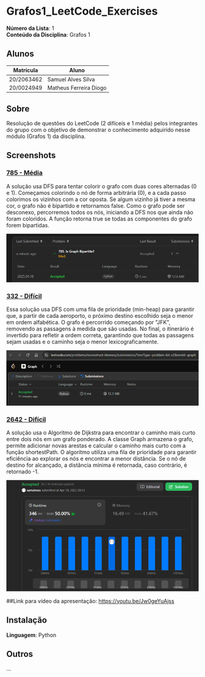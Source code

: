 # Grafos1_LeetCode_Exercises

**Número da Lista**: 1<br>
**Conteúdo da Disciplina**: Grafos 1<br>

## Alunos
|Matrícula | Aluno |
| -- | -- |
| 20/2063462 |  Samuel Alves Silva |
| 20/0024949  |  Matheus Ferreira Diogo |

## Sobre 
Resolução de questões do LeetCode (2 difíceis e 1 média) pelos integrantes do grupo com o objetivo de demonstrar o conhecimento adquirido nesse módulo (Grafos 1) da disciplina. 

## Screenshots
### [785 - Média](https://leetcode.com/problems/is-graph-bipartite/)
A solução usa DFS para tentar colorir o grafo com duas cores alternadas (0 e 1). Começamos colorindo o nó de forma arbitrária (0), e a cada passo colorimos os vizinhos com a cor oposta. Se algum vizinho já tiver a mesma cor, o grafo não é bipartido e retornamos false. Como o grafo pode ser desconexo, percorremos todos os nós, iniciando a DFS nos que ainda não foram coloridos. A função retorna true se todas as componentes do grafo forem bipartidas.

![785](/assets/785.png)

### [332 - Difícil](https://leetcode.com/problems/reconstruct-itinerary/description/)
Essa solução usa DFS com uma fila de prioridade (min-heap) para garantir que, a partir de cada aeroporto, o próximo destino escolhido seja o menor em ordem alfabética. O grafo é percorrido começando por "JFK", removendo as passagens à medida que são usadas. No final, o itinerário é invertido para refletir a ordem correta, garantindo que todas as passagens sejam usadas e o caminho seja o menor lexicograficamente.

![332](/assets/332.PNG)

### [2642 - Difícil](https://leetcode.com/problems/design-graph-with-shortest-path-calculator/description/)
A solução usa o Algoritmo de Dijkstra para encontrar o caminho mais curto entre dois nós em um grafo ponderado. A classe Graph armazena o grafo, permite adicionar novas arestas e calcular o caminho mais curto com a função shortestPath. O algoritmo utiliza uma fila de prioridade para garantir eficiência ao explorar os nós e encontrar a menor distância. Se o nó de destino for alcançado, a distância mínima é retornada, caso contrário, é retornado -1.

![2642](/assets/2642.png)

##Link para vídeo da apresentação:
https://youtu.be/Jw0geYuAjss


## Instalação 
**Linguagem**: Python<br>

## Outros 
...
